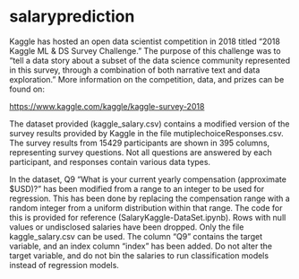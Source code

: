 # salaryprediction

Kaggle has hosted an open data scientist competition in 2018 titled “2018 Kaggle ML & DS Survey Challenge.” The purpose of this challenge was to “tell a data story about a subset of the data science community represented in this survey, through a combination of both narrative text and data exploration.” More information on the competition, data, and prizes can be found on:

https://www.kaggle.com/kaggle/kaggle-survey-2018

The dataset provided (kaggle_salary.csv) contains a modified version of the survey results provided by Kaggle in the file mutiplechoiceResponses.csv. The survey results from 15429 participants are shown in 395 columns, representing survey questions. Not all questions are answered by each participant, and responses contain various data types.

In the dataset, Q9 “What is your current yearly compensation (approximate $USD)?” has been modified from a range to an integer to be used for regression. This has been done by replacing the compensation range with a random integer from a uniform distribution within that range. The code for this is provided for reference (SalaryKaggle-DataSet.ipynb). Rows with null values or undisclosed salaries have been dropped. Only the file kaggle_salary.csv can be used. The column “Q9” contains the target variable, and an index column “index” has been added. Do not alter the target variable, and do not bin the salaries to run classification models instead of regression models.

